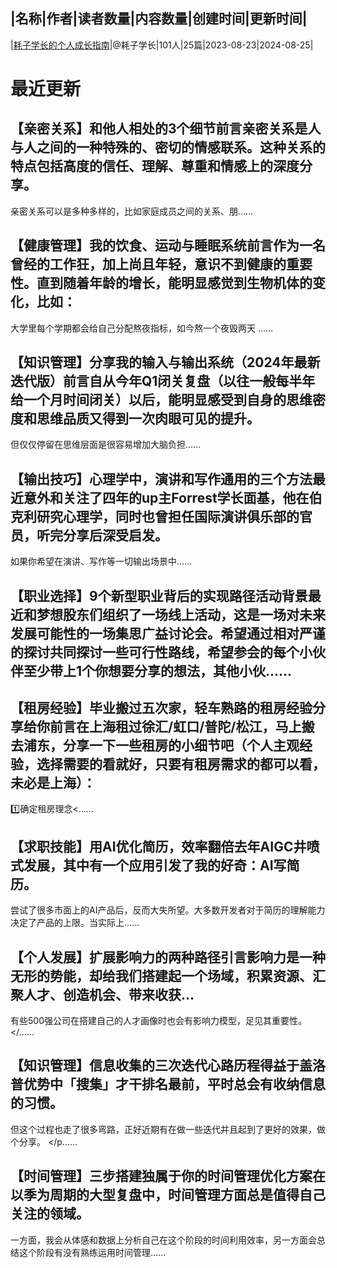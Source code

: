|名称|作者|读者数量|内容数量|创建时间|更新时间|
---
|[耗子学长的个人成长指南](https://xiaobot.net/p/observation?refer=0b133df9-27dc-423b-8101-639049001c13)|@耗子学长|101人|25篇|2023-08-23|2024-08-25|

# 最近更新
## 【亲密关系】和他人相处的3个细节前言亲密关系是人与人之间的一种特殊的、密切的情感联系。这种关系的特点包括高度的信任、理解、尊重和情感上的深度分享。

亲密关系可以是多种多样的，比如家庭成员之间的关系、朋......
## 【健康管理】我的饮食、运动与睡眠系统前言作为一名曾经的工作狂，加上尚且年轻，意识不到健康的重要性。直到随着年龄的增长，能明显感觉到生物机体的变化，比如：
大学里每个学期都会给自己分配熬夜指标，如今熬一个夜毁两天
......
## 【知识管理】分享我的输入与输出系统（2024年最新迭代版）前言自从今年Q1闭关复盘（以往一般每半年给一个月时间闭关）以后，能明显感受到自身的思维密度和思维品质又得到一次肉眼可见的提升。

但仅仅停留在思维层面是很容易增加大脑负担......
## 【输出技巧】心理学中，演讲和写作通用的三个方法最近意外和关注了四年的up主Forrest学长面基，他在伯克利研究心理学，同时也曾担任国际演讲俱乐部的官员，听完分享后深受启发。

如果你希望在演讲、写作等一切输出场景中......
## 【职业选择】9个新型职业背后的实现路径活动背景最近和梦想股东们组织了一场线上活动，这是一场对未来发展可能性的一场集思广益讨论会。希望通过相对严谨的探讨共同探讨一些可行性路线，希望参会的每个小伙伴至少带上1个你想要分享的想法，其他小伙......
## 【租房经验】毕业搬过五次家，轻车熟路的租房经验分享给你前言在上海租过徐汇/虹口/普陀/松江，马上搬去浦东，分享一下一些租房的小细节吧（个人主观经验，选择需要的看就好，只要有租房需求的都可以看，未必是上海）：

1️⃣确定租房理念<......
## 【求职技能】用AI优化简历，效率翻倍去年AIGC井喷式发展，其中有一个应用引发了我的好奇：AI写简历。

尝试了很多市面上的AI产品后，反而大失所望。大多数开发者对于简历的理解能力决定了产品的上限。当实际上......
## 【个人发展】扩展影响力的两种路径引言影响力是一种无形的势能，却给我们搭建起一个场域，积累资源、汇聚人才、创造机会、带来收获…

有些500强公司在搭建自己的人才画像时也会有影响力模型，足见其重要性。</......
## 【知识管理】信息收集的三次迭代心路历程得益于盖洛普优势中「搜集」才干排名最前，平时总会有收纳信息的习惯。

但这个过程也走了很多弯路，正好近期有在做一些迭代并且起到了更好的效果，做个分享。
</p......
## 【时间管理】三步搭建独属于你的时间管理优化方案在以季为周期的大型复盘中，时间管理方面总是值得自己关注的领域。

一方面，我会从体感和数据上分析自己在这个阶段的时间利用效率，另一方面会总结这个阶段有没有熟练运用时间管理......

